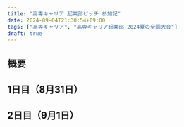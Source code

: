 ```yaml
---
title: "高専キャリア 起業部ピッチ 参加記"
date: 2024-09-04T21:30:54+09:00
tags: ["高専キャリア", "高専キャリア起業部 2024夏の全国大会"]
draft: true
---
```


## 概要

## 1日目（8月31日）

## 2日目（9月1日）
